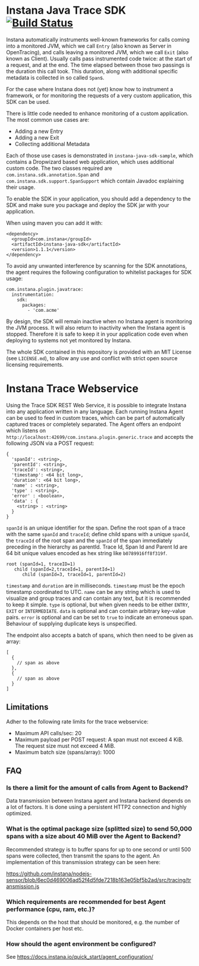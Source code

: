 # Instana Java Trace SDK &nbsp; [![Build Status](https://travis-ci.org/instana/instana-java-sdk.svg?branch=master)](https://travis-ci.org/instana/instana-java-sdk)

Instana automatically instruments well-known frameworks for calls coming into a
monitored JVM, which we call `Entry` (also known as Server in OpenTracing), and
calls leaving a monitored JVM, which we call `Exit` (also known as Client).
Usually calls pass instrumented code twice: at the start of a request, and at
the end. The time elapsed between those two passings is the duration this call
took.
This duration, along with additional specific metadata is collected in so called
`Span`s.

For the case where Instana does not (yet) know how to instrument a framework,
or for monitoring the requests of a very custom application, this SDK can be
used.

There is little code needed to enhance monitoring of a custom application.
The most common use cases are:

* Adding a new Entry
* Adding a new Exit
* Collecting additional Metadata

Each of those use cases is demonstrated in `instana-java-sdk-sample`, which
contains a Dropwizard based web application, which uses additional custom code.
The two classes required are `com.instana.sdk.annotation.Span` and
`com.instana.sdk.support.SpanSupport` which contain Javadoc explaining their
usage.

To enable the SDK in your application, you should add a dependency to the SDK
and make sure you package and deploy the SDK jar with your application.

When using maven you can add it with:

```
<dependency>
  <groupId>com.instana</groupId>
  <artifactId>instana-java-sdk</artifactId>
  <version>1.1.1</version>
</dependency>
```

To avoid any unwanted interference by scanning for the SDK annotations, the
agent requires the following configuration to whitelist packages for SDK usage:

```
com.instana.plugin.javatrace:
  instrumentation:
    sdk:
      packages:
        - 'com.acme'
```

By design, the SDK will remain inactive when no Instana agent is monitoring the
JVM process. It will also return to inactivity when the Instana agent is
stopped. Therefore it is safe to keep it in your application code even when
deploying to systems not yet monitored by Instana.

The whole SDK contained in this repository is provided with an MIT License
(see `LICENSE.md`), to allow any use and conflict with strict open source
licensing requirements.

# Instana Trace Webservice

Using the Trace SDK REST Web Service, it is possible to integrate Instana into
any application written in any language. Each running Instana Agent can be used
to feed in custom traces, which can be part of automatically captured traces or
completely separated. The Agent offers an endpoint which listens on
`http://localhost:42699/com.instana.plugin.generic.trace` and accepts the
following JSON via a POST request:

```
{
  'spanId': <string>,
  'parentId': <string>,
  'traceId': <string>,
  'timestamp': <64 bit long>,
  'duration': <64 bit long>,
  'name' : <string>,
  'type' : <string>,
  'error' : <boolean>,
  'data' : {
    <string> : <string>
  }
}
```

`spanId` is an unique identifier for the span. Define the root span of a trace
with the same `spanId` and `traceId`; define child spans with a unique `spanId`,
the `traceId` of the root span and the `spanId` of the span immediately
preceding in the hierarchy as parentId. Trace Id, Span Id and Parent Id are
64 bit unique values encoded as hex string like `b0789916ff8f319f`.

```
root (spanId=1, traceID=1)
   child (spanId=2,traceId=1, parentId=1)
      child (spanId=3, traceId=1, parentId=2)
```

`timestamp` and `duration` are in milliseconds.  `timestamp` must be the epoch
timestamp coordinated to UTC. `name` can be any string which is used to
visualize and group traces and can contain any text, but it is recommended to
keep it simple. `type` is optional, but when given needs to be either `ENTRY`,
`EXIT` or `INTERMEDIATE`. `data` is optional and can contain arbitrary
key-value pairs. `error` is optional and can be set to `true` to indicate an
erroneous span. Behaviour of supplying duplicate keys is unspecified.

The endpoint also accepts a batch of spans, which then need to be given as array:
```
[
  {
    // span as above
  },
  {
    // span as above
  }
]
```

## Limitations

Adher to the following rate limits for the trace webservice:

* Maximum API calls/sec: 20
* Maximum payload per POST request: A span must not exceed 4 KiB. The request size must not exceed 4 MiB.
* Maximum batch size (spans/array): 1000

## FAQ

### Is there a limit for the amount of calls from Agent to Backend?
Data transmission between Instana agent and Instana backend depends on a lot of factors. It is done using a persistent HTTP2 connection and highly optimized.

### What is the optimal package size (splitted size) to send 50,000 spans with a size about 40 MiB over the Agent to Backend?
Recommended strategy is to buffer spans for up to one second or until 500 spans were collected, then transmit the spans to the agent. An implementation of this transmission strategy can be seen here:

https://github.com/instana/nodejs-sensor/blob/6ec0d469006ad52f4d5fde7218b163e05bf5b2ad/src/tracing/transmission.js

### Which requirements are recommended for best Agent performance (cpu, ram, etc.)?
This depends on the host that should be monitored, e.g. the number of Docker containers per host etc.

### How should the agent environment be configured?
See https://docs.instana.io/quick_start/agent_configuration/
